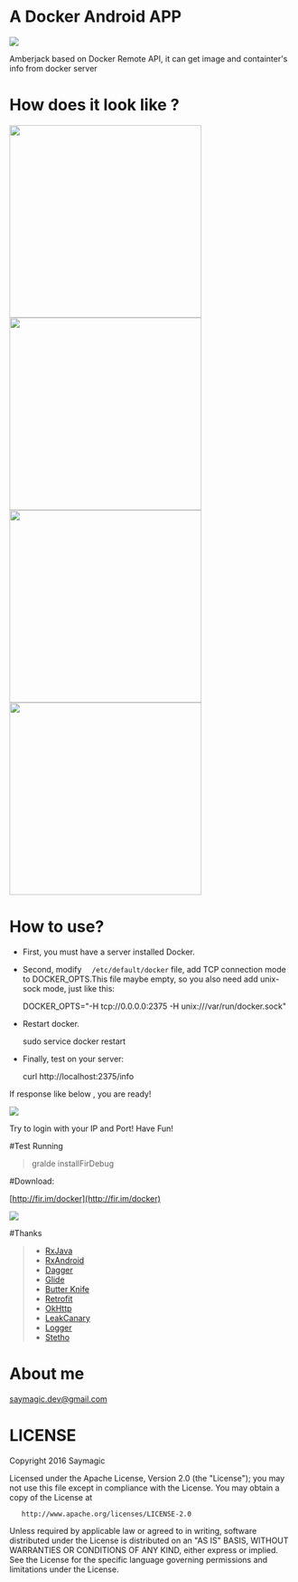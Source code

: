 # A Docker Android APP


![](img/logo.png)

Amberjack based on Docker Remote API, it can get image and containter's info from docker server

# How does it look like ?

<img src="img/Screenshot_2016-03-03-10-51-39.png" width="340" />
<img src="img/Screenshot_2016-03-03-10-51-51.png" width="340" />

<img src="img/Screenshot_2016-03-03-10-51-55.png" width="340" />
<img src="img/Screenshot_2016-03-03-10-52-28.png" width="340" />


# How to use?

* First, you must have a server installed Docker.
* Second, modify `  /etc/default/docker` file, add TCP connection mode to DOCKER_OPTS.This file maybe empty, so you also need add unix-sock mode, just like this:

	 DOCKER_OPTS="-H tcp://0.0.0.0:2375 -H unix:///var/run/docker.sock"
* Restart docker.
	
	 sudo service docker restart

* Finally, test on your server: 
	
	curl http://localhost:2375/info

If response like below , you are ready!

![](img/image_20160303102658.png)

Try to login with your IP and Port! Have Fun!

#Test Running

> gralde installFirDebug

#Download:

[http://fir.im/docker](http://fir.im/docker)

![](img/qrcode.png)

#Thanks 
>* [RxJava](https://github.com/ReactiveX/RxJava)
>* [RxAndroid](https://github.com/ReactiveX/RxAndroid) 
>* [Dagger](https://github.com/square/dagger)
>* [Glide](https://github.com/bumptech/glide)
>* [Butter Knife](https://github.com/JakeWharton/butterknife)
>* [Retrofit](https://github.com/square/retrofit)
>* [OkHttp](https://github.com/square/okhttp)
>* [LeakCanary](https://github.com/square/leakcanary)
>* [Logger](https://github.com/orhanobut/logger)
>* [Stetho](https://github.com/facebook/stetho)

# About me

saymagic.dev@gmail.com

# LICENSE

   Copyright 2016 Saymagic

   Licensed under the Apache License, Version 2.0 (the "License");
   you may not use this file except in compliance with the License.
   You may obtain a copy of the License at

       http://www.apache.org/licenses/LICENSE-2.0

   Unless required by applicable law or agreed to in writing, software
   distributed under the License is distributed on an "AS IS" BASIS,
   WITHOUT WARRANTIES OR CONDITIONS OF ANY KIND, either express or implied.
   See the License for the specific language governing permissions and
   limitations under the License.
